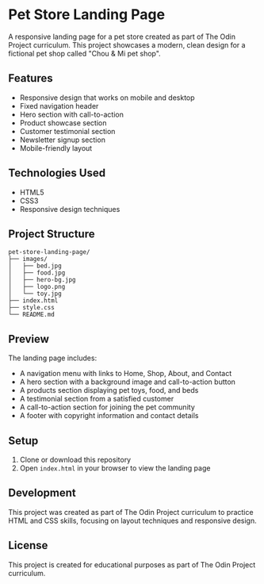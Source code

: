 # Pet Store Landing Page

A responsive landing page for a pet store created as part of The Odin Project curriculum. This project showcases a modern, clean design for a fictional pet shop called "Chou & Mi pet shop".

## Features

- Responsive design that works on mobile and desktop
- Fixed navigation header
- Hero section with call-to-action
- Product showcase section
- Customer testimonial section
- Newsletter signup section
- Mobile-friendly layout

## Technologies Used

- HTML5
- CSS3
- Responsive design techniques

## Project Structure

```
pet-store-landing-page/
├── images/
│   ├── bed.jpg
│   ├── food.jpg
│   ├── hero-bg.jpg
│   ├── logo.png
│   └── toy.jpg
├── index.html
├── style.css
└── README.md
```

## Preview

The landing page includes:
- A navigation menu with links to Home, Shop, About, and Contact
- A hero section with a background image and call-to-action button
- A products section displaying pet toys, food, and beds
- A testimonial section from a satisfied customer
- A call-to-action section for joining the pet community
- A footer with copyright information and contact details

## Setup

1. Clone or download this repository
2. Open `index.html` in your browser to view the landing page

## Development

This project was created as part of The Odin Project curriculum to practice HTML and CSS skills, focusing on layout techniques and responsive design.

## License

This project is created for educational purposes as part of The Odin Project curriculum.
